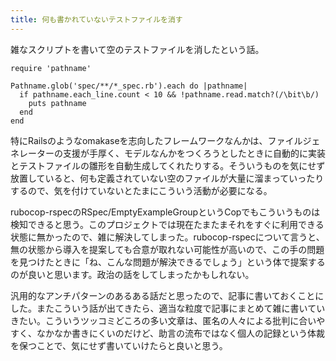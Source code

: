 ```yaml
---
title: 何も書かれていないテストファイルを消す
---
```


雑なスクリプトを書いて空のテストファイルを消したという話。

```
require 'pathname'

Pathname.glob('spec/**/*_spec.rb').each do |pathname|
  if pathname.each_line.count < 10 && !pathname.read.match?(/\bit\b/)
    puts pathname
  end
end
```

特にRailsのようなomakaseを志向したフレームワークなんかは、ファイルジェネレーターの支援が手厚く、モデルなんかをつくろうとしたときに自動的に実装とテストファイルの雛形を自動生成してくれたりする。そういうものを気にせず放置していると、何も定義されていない空のファイルが大量に溜まっていったりするので、気を付けていないとたまにこういう活動が必要になる。

rubocop-rspecのRSpec/EmptyExampleGroupというCopでもこういうものは検知できると思う。このプロジェクトでは現在たまたまそれをすぐに利用できる状態に無かったので、雑に解決してしまった。rubocop-rspecについて言うと、無の状態から導入を提案しても合意が取れない可能性が高いので、この手の問題を見つけたときに「ね、こんな問題が解決できるでしょう」という体で提案するのが良いと思います。政治の話をしてしまったかもしれない。

汎用的なアンチパターンのあるある話だと思ったので、記事に書いておくことにした。またこういう話が出てきたら、適当な粒度で記事にまとめて雑に書いていきたい。こういうツッコミどころの多い文章は、匿名の人々による批判に合いやすく、なかなか書きにくいのだけど、助言の流布ではなく個人の記録という体裁を保つことで、気にせず書いていけたらと良いと思う。

